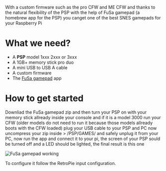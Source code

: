 With a custom firmware such as the pro CFW and ME CFW and thanks to the natural flexibility of the PSP with the help of FuSa gamepad (a homebrew app for the PSP) you canget one of the best SNES gamepads for your Raspberry Pi

# **What we need?**

* A **PSP** model 1xxx 2xxx or 3xxx
* A 1GB+ memory stick pro duo
* A mini USB to USB A cable
* A custom firmware
* The [FuSa gamepad](http://foosa.do.am/load/fusa_gamepad_version_03/3-1-0-33) app

# **How to get started**

Downliad the FuSa gamepad zip and then turn your PSP on with your memory stick allready inside your console and if it is a model 3000 run your CFW (older models do not need to run it because those models allready boots with the CFW loaded) plug your USB cable to your PSP and PC now uncompress your zip inside > /PSP/GAMES/ and safely unplug it from your PC, now run the app and connect it to your pi, the screen of your PSP sould be turned off and a LED should be lighted, the final result is this one

![FuSa gamepad working](http://i.imgur.com/cUnEP0O.jpg)

To configure it follow the RetroPie input configuration.